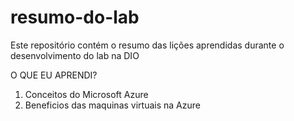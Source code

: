 # resumo-do-lab
Este repositório contém o resumo das lições aprendidas durante o desenvolvimento do lab na DIO

O QUE EU APRENDI?
1. Conceitos do Microsoft Azure
2. Beneficios das maquinas virtuais na Azure

